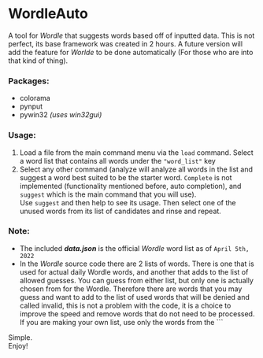 # WordleAuto
A tool for *Wordle* that suggests words based off of inputted data. This is not perfect, its base framework was created in 2 hours.
A future version will add the feature for *Worlde* to be done automatically (For those who are into that kind of thing).

### Packages:
- colorama
- pynput
- pywin32 *(uses win32gui)*

### Usage:
1. Load a file from the main command menu via the `load` command. Select a word list that contains all words under the `"word_list"` key
2. Select any other command (analyze will analyze all words in the list and suggest a word best suited to be the starter word. `Complete` is not implemented (functionality mentioned before, auto completion), and `suggest` which is the main command that you will use).\
Use `suggest` and then help to see its usage. Then select one of the unused words from its list of candidates and rinse and repeat.

### Note:
- The included ***data.json*** is the official *Wordle* word list as of `April 5th, 2022`
- In the *Wordle* source code there are 2 lists of words. There is one that is used for actual daily Wordle words, and
another that adds to the list of allowed guesses. You can guess from either list, but only one is actually chosen from
for the Wordle. Therefore there are words that you may guess and want to add to the list of used words that will be
denied and called invalid, this is not a problem with the code, it is a choice to improve the speed and remove words
that do not need to be processed. If you are making your own list, use only the words from the ```

Simple. \
Enjoy!
